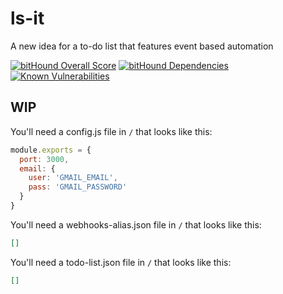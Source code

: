 # ls-it
A new idea for a to-do list that features event based automation

[![bitHound Overall Score](https://www.bithound.io/github/pranaygp/ls-it/badges/score.svg)](https://www.bithound.io/github/pranaygp/ls-it)
[![bitHound Dependencies](https://www.bithound.io/github/pranaygp/ls-it/badges/dependencies.svg)](https://www.bithound.io/github/pranaygp/ls-it/master/dependencies/npm)
[![Known Vulnerabilities](https://snyk.io/test/github/pranaygp/ls-it/badge.svg)](https://snyk.io/test/github/pranaygp/ls-it)

## WIP


You'll need a config.js file in `/` that looks like this:

```js
module.exports = {
  port: 3000,
  email: {
    user: 'GMAIL_EMAIL',
    pass: 'GMAIL_PASSWORD'
  }
}
```

You'll need a webhooks-alias.json file in `/` that looks like this:

```json
[]
```

You'll need a todo-list.json file in `/` that looks like this:

```json
[]
```

